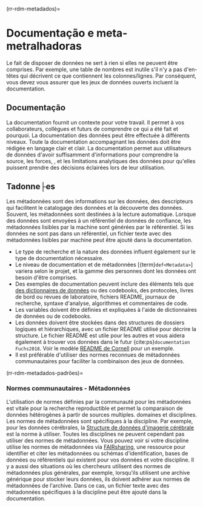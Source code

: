 (rr-rdm-metadados)=
# Documentação e meta-metralhadoras

Le fait de disposer de données ne sert à rien si elles ne peuvent être comprises. Par exemple, une table de nombres est inutile s'il n'y a pas d'en-têtes qui décrivent ce que contiennent les colonnes/lignes. Par conséquent, vous devez vous assurer que les jeux de données ouverts incluent la documentation.

## Documentação

La documentation fournit un contexte pour votre travail. Il permet à vos collaborateurs, collègues et futurs de comprendre ce qui a été fait et pourquoi. La documentation des données peut être effectuée à différents niveaux. Toute la documentation accompagnant les données doit être rédigée en langage clair et clair. La documentation permet aux utilisateurs de données d'avoir suffisamment d'informations pour comprendre la source, les forces, , et les limitations analytiques des données pour qu'elles puissent prendre des décisions éclairées lors de leur utilisation.

## Tadonne├es

Les métadonnées sont des informations sur les données, des descripteurs qui facilitent le catalogage des données et la découverte des données. Souvent, les métadonnées sont destinées à la lecture automatique. Lorsque des données sont envoyées à un référentiel de données de confiance, les métadonnées lisibles par la machine sont générées par le référentiel. Si les données ne sont pas dans un référentiel, un fichier texte avec des métadonnées lisibles par machine peut être ajouté dans la documentation.

- Le type de recherche et la nature des données influent également sur le type de documentation nécessaire.
- Le niveau de documentation et de métadonnées [{term}`def<Metadata>`] variera selon le projet, et la gamme des personnes dont les données ont besoin d'être comprises.
- Des exemples de documentation peuvent inclure des éléments tels que [des dictionnaires de données](https://help.osf.io/hc/en-us/articles/360019739054-How-to-Make-a-Data-Dictionary) ou des codebooks, des protocoles, livres de bord ou revues de laboratoire, fichiers README, journaux de recherche, syntaxe d'analyse, algorithmes et commentaires de code.
- Les variables doivent être définies et expliquées à l'aide de dictionnaires de données ou de codebooks.
- Les données doivent être stockées dans des structures de dossiers logiques et hiérarchiques, avec un fichier README utilisé pour décrire la structure. Le fichier README est utile pour les autres et vous aidera également à trouver vos données dans le futur {cite:ps}`documentation Fuchs2018`. Voir le modèle [README de Cornell](https://cornell.app.box.com/v/ReadmeTemplate) pour un exemple.
- Il est préférable d'utiliser des normes reconnues de métadonnées communautaires pour faciliter la combinaison des jeux de données.

(rr-rdm-metadados-padrões)=
### Normes communautaires - Métadonnées

L'utilisation de normes définies par la communauté pour les métadonnées est vitale pour la recherche reproductible et permet la comparaison de données hétérogènes à partir de sources multiples. domaines et disciplines. Les normes de métadonnées sont spécifiques à la discipline. Par exemple, pour les données cérébrales, la [Structure de données d'imagerie cérébrale](https://doi.org/10.25504/FAIRsharing.rd1j6t) est la norme à utiliser. Toutes les disciplines ne peuvent cependant pas utiliser des normes de métadonnées. Vous pouvez voir si votre discipline utilise les normes de métadonnées via [FAIRsharing](https://fairsharing.org/), une ressource pour identifier et citer les métadonnées ou schémas d'identification, bases de données ou référentiels qui existent pour vos données et votre discipline. Il y a aussi des situations où les chercheurs utilisent des normes de métadonnées plus générales, par exemple, lorsqu'ils utilisent une archive générique pour stocker leurs données, ils doivent adhérer aux normes de métadonnées de l'archive. Dans ce cas, un fichier texte avec des métadonnées spécifiques à la discipline peut être ajouté dans la documentation.

